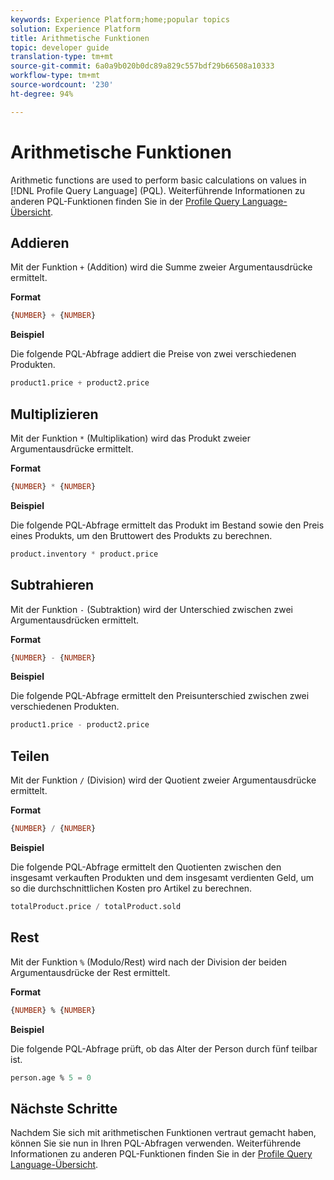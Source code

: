 ```yaml
---
keywords: Experience Platform;home;popular topics
solution: Experience Platform
title: Arithmetische Funktionen
topic: developer guide
translation-type: tm+mt
source-git-commit: 6a0a9b020b0dc89a829c557bdf29b66508a10333
workflow-type: tm+mt
source-wordcount: '230'
ht-degree: 94%

---
```



# Arithmetische Funktionen

Arithmetic functions are used to perform basic calculations on values in [!DNL Profile Query Language] (PQL). Weiterführende Informationen zu anderen PQL-Funktionen finden Sie in der [Profile Query Language-Übersicht](./overview.md).

## Addieren

Mit der Funktion `+` (Addition) wird die Summe zweier Argumentausdrücke ermittelt.

**Format**

```sql
{NUMBER} + {NUMBER}
```

**Beispiel**

Die folgende PQL-Abfrage addiert die Preise von zwei verschiedenen Produkten.

```sql
product1.price + product2.price
```

## Multiplizieren

Mit der Funktion `*` (Multiplikation) wird das Produkt zweier Argumentausdrücke ermittelt.

**Format**

```sql
{NUMBER} * {NUMBER}
```

**Beispiel**

Die folgende PQL-Abfrage ermittelt das Produkt im Bestand sowie den Preis eines Produkts, um den Bruttowert des Produkts zu berechnen.

```sql
product.inventory * product.price
```

## Subtrahieren

Mit der Funktion `-` (Subtraktion) wird der Unterschied zwischen zwei Argumentausdrücken ermittelt.

**Format**

```sql
{NUMBER} - {NUMBER}
```

**Beispiel**

Die folgende PQL-Abfrage ermittelt den Preisunterschied zwischen zwei verschiedenen Produkten.

```sql
product1.price - product2.price
```

## Teilen

Mit der Funktion `/` (Division) wird der Quotient zweier Argumentausdrücke ermittelt.

**Format**

```sql
{NUMBER} / {NUMBER}
```

**Beispiel**

Die folgende PQL-Abfrage ermittelt den Quotienten zwischen den insgesamt verkauften Produkten und dem insgesamt verdienten Geld, um so die durchschnittlichen Kosten pro Artikel zu berechnen.

```sql
totalProduct.price / totalProduct.sold
```

## Rest

Mit der Funktion `%` (Modulo/Rest) wird nach der Division der beiden Argumentausdrücke der Rest ermittelt.

**Format**

```sql
{NUMBER} % {NUMBER}
```

**Beispiel**

Die folgende PQL-Abfrage prüft, ob das Alter der Person durch fünf teilbar ist.

```sql
person.age % 5 = 0
```

## Nächste Schritte

Nachdem Sie sich mit arithmetischen Funktionen vertraut gemacht haben, können Sie sie nun in Ihren PQL-Abfragen verwenden. Weiterführende Informationen zu anderen PQL-Funktionen finden Sie in der [Profile Query Language-Übersicht](./overview.md).
